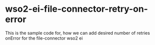 # wso2-ei-file-connector-retry-on-error
This is the sample code for, how we can add desired number of retries onError for the file-connector wso2 ei  
